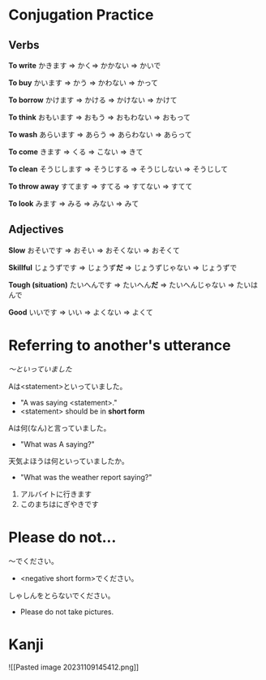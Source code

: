 # Conjugation Practice
## Verbs
**To write**
かきます $\Rightarrow$ かく$\Rightarrow$ かかない $\Rightarrow$ かいで

**To buy**
かいます $\Rightarrow$ かう $\Rightarrow$ かわない $\Rightarrow$ かって

**To borrow**
かけます $\Rightarrow$ かける $\Rightarrow$ かけない $\Rightarrow$ かけて

**To think**
おもいます $\Rightarrow$ おもう $\Rightarrow$ おもわない $\Rightarrow$ おもって

**To wash**
あらいます $\Rightarrow$ あらう $\Rightarrow$ あらわない $\Rightarrow$ あらって

**To come**
きます $\Rightarrow$ くる $\Rightarrow$ こない $\Rightarrow$ きて

**To clean**
そうじします $\Rightarrow$ そうじする $\Rightarrow$ そうじしない $\Rightarrow$ そうじして

**To throw away**
すてます $\Rightarrow$ すてる $\Rightarrow$ すてない $\Rightarrow$ すてて

**To look**
みます $\Rightarrow$ みる $\Rightarrow$ みない $\Rightarrow$ みて

## Adjectives
**Slow**
おそいです $\Rightarrow$ おそい $\Rightarrow$ おそくない $\Rightarrow$ おそくて

**Skillful**
じょうずです $\Rightarrow$ じょうず**だ** $\Rightarrow$ じょうずじゃない $\Rightarrow$ じょうずで

**Tough (situation)**
たいへんです $\Rightarrow$ たいへん**だ** $\Rightarrow$ たいへんじゃない $\Rightarrow$ たいはんで

**Good**
いいです $\Rightarrow$ いい $\Rightarrow$ よくない $\Rightarrow$ よくて

# Referring to another's utterance
*〜といっていました*

Aは\<statement>といっていました。
- "A was saying \<statement>."
- \<statement> should be in **short form**

Aは何(なん)と言っていました。
- "What was A saying?"

天気よほうは何といっていましたか。
- "What was the weather report saying?"

1. アルバイトに行きます
2. このまちはにぎやきです

# Please do not...
〜でください。
- \<negative short form>でください。

しゃしんをとらないでください。
- Please do not take pictures.

# Kanji
![[Pasted image 20231109145412.png]]